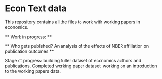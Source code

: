 # Econ Text data
This repository contains all the files to work with working papers in economics.

** Work in progress: **

** Who gets published? An analysis of the effects of NBER affiliation on publication outcomes **

Stage of progress: building fuller dataset of economics authors and publications.  Completed working paper dataset, working on an introduction to the working papers data.
